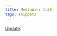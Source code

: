 ```yaml
---
title: MediaWiki 1.68
tags: snippets
---
```


[Update](http://mail.wikipedia.org/pipermail/mediawiki-announce/2006-July/000050.html).
